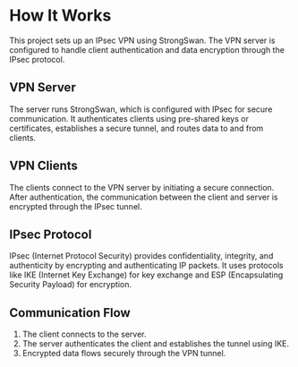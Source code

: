 # How It Works

This project sets up an IPsec VPN using StrongSwan. The VPN server is configured to handle client authentication and data encryption through the IPsec protocol.

## VPN Server
The server runs StrongSwan, which is configured with IPsec for secure communication. It authenticates clients using pre-shared keys or certificates, establishes a secure tunnel, and routes data to and from clients.

## VPN Clients
The clients connect to the VPN server by initiating a secure connection. After authentication, the communication between the client and server is encrypted through the IPsec tunnel.

## IPsec Protocol
IPsec (Internet Protocol Security) provides confidentiality, integrity, and authenticity by encrypting and authenticating IP packets. It uses protocols like IKE (Internet Key Exchange) for key exchange and ESP (Encapsulating Security Payload) for encryption.

## Communication Flow
1. The client connects to the server.
2. The server authenticates the client and establishes the tunnel using IKE.
3. Encrypted data flows securely through the VPN tunnel.

